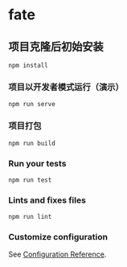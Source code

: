 # fate

## 项目克隆后初始安装
```
npm install
```

### 项目以开发者模式运行（演示）
```
npm run serve
```

### 项目打包
```
npm run build
```

### Run your tests
```
npm run test
```

### Lints and fixes files
```
npm run lint
```

### Customize configuration
See [Configuration Reference](https://cli.vuejs.org/config/).
